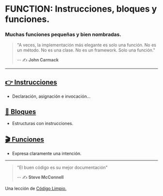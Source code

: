 # FUNCTION: Instrucciones, bloques y funciones.

### Muchas funciones pequeñas y bien nombradas.

> "A veces, la implementación más elegante es solo una función. No es un método. No es una clase. No es un framework. Solo una función."
>
> -- ✍️ **John Carmack**

---

## [👉 Instrucciones](https://github.com/BitAdemy/CleanCode/tree/FUNCTION/1-instructions.md)

- Declaración, asignación e invocación...

## [📜 Bloques](https://github.com/BitAdemy/CleanCode/tree/FUNCTION/2-blocks.md)

- Estructuras con instrucciones.

## [🎬 Funciones](https://github.com/BitAdemy/CleanCode/tree/FUNCTION/3-functions.md)

- Expresa claramente una intención.

---

> "El buen código es su mejor documentación"
>
> -- ✍️ **Steve McConnell**


Una lección de [Código Limpio.](https://github.com/BitAdemy/CleanCode)